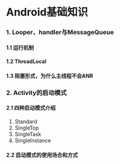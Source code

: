 # Android基础知识

### 1. Looper、handler与MessageQueue

#### 1.1 运行机制

#### 1.2 ThreadLocal

#### 1.3 阻塞形式，为什么主线程不会ANR

### 2. Activity的启动模式

#### 2.1 四种启动模式介绍

1. Standard
2. SingleTop
3. SingleTask
4. SingleInstance

#### 2.2 启动模式的使用场合和方式



